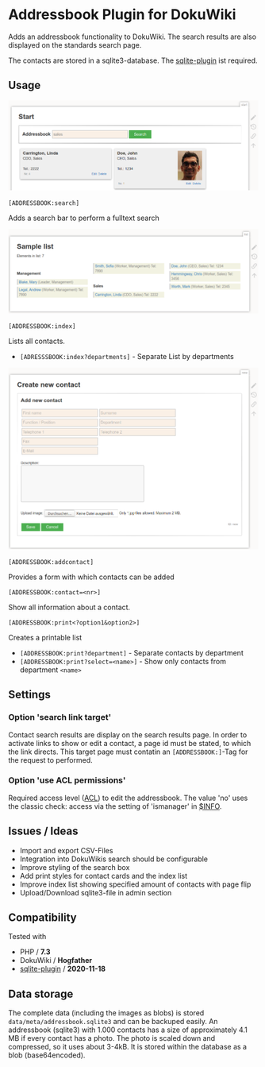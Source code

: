 ﻿# Addressbook Plugin for DokuWiki

Adds an addressbook functionality to DokuWiki. The search results are also displayed on the standards search page.

The contacts are stored in a sqlite3-database. The [sqlite-plugin](https://www.dokuwiki.org/plugin:sqlite) ist required.

## Usage

![](screenshots/search.png)

```
[ADDRESSBOOK:search]
```
Adds a search bar to perform a fulltext search


![](screenshots/list.png)

```
[ADDRESSBOOK:index]
```
Lists all contacts.


  * ``[ADRESSSBOOK:index?departments]`` - Separate List by departments

![](screenshots/addnew.png)

```
[ADDRESSBOOK:addcontact]
```
Provides a form with which contacts can be added


```
[ADDRESSBOOK:contact=<nr>]
```
Show all information about a contact.


```
[ADDRESSBOOK:print<?option1&option2>]
```

Creates a printable list

  * ``[ADDRESSBOOK:print?department]`` - Separate contacts by department
  * ``[ADDRESSBOOK:print?select=<name>]`` - Show only contacts from department ``<name>``


## Settings

### Option 'search link target'

Contact search results are display on the search results page. In order to activate links to show or edit a contact, a page id must be stated, to which the link directs. This target page must contatin an ``[ADDRESSBOOK:]``-Tag for the request to performed.

### Option 'use ACL permissions'

Required access level ([ACL](https://www.dokuwiki.org/acl#background_info)) to edit the addressbook. The value 'no' uses the classic check: access via the setting of 'ismanager' in [$INFO](https://www.dokuwiki.org/devel:environment#info).

## Issues / Ideas

* Import and export CSV-Files
* Integration into DokuWikis search should be configurable
* Improve styling of the search box
* Add print styles for contact cards and the index list
* Improve index list showing specified amount of contacts with page flip
* Upload/Download sqlite3-file in admin section


## Compatibility

Tested with
* PHP / **7.3**
* DokuWiki / **Hogfather**
* [sqlite-plugin](https://www.dokuwiki.org/plugin:sqlite) / **2020-11-18**


## Data storage

The complete data (including the images as blobs) is stored ``data/meta/addressbook.sqlite3`` and can be backuped easily. An addressbook (sqlite3) with 1.000 contacts has a size of approximately 4.1 MB if every contact has a photo. The photo is scaled down and compressed, so it uses about 3-4kB. It is stored within the database as a blob (base64encoded).
